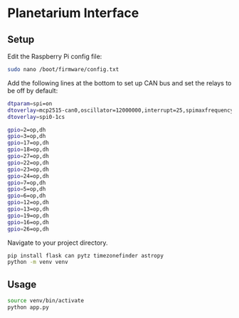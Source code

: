 # Planetarium Interface

## Setup
Edit the Raspberry Pi config file:

```bash
sudo nano /boot/firmware/config.txt
```

Add the following lines at the bottom to set up CAN bus and set the relays to be off by default:
```bash
dtparam=spi=on
dtoverlay=mcp2515-can0,oscillator=12000000,interrupt=25,spimaxfrequency=2000000
dtoverlay=spi0-1cs

gpio=2=op,dh
gpio=3=op,dh
gpio=17=op,dh
gpio=18=op,dh
gpio=27=op,dh
gpio=22=op,dh
gpio=23=op,dh
gpio=24=op,dh
gpio=7=op,dh
gpio=5=op,dh
gpio=6=op,dh
gpio=12=op,dh
gpio=13=op,dh
gpio=19=op,dh
gpio=16=op,dh
gpio=26=op,dh
```

Navigate to your project directory.
```bash
pip install flask can pytz timezonefinder astropy
python -m venv venv
```

## Usage
```bash
source venv/bin/activate
python app.py
```
